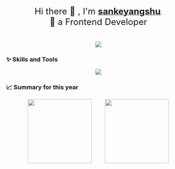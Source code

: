 <div align="center">
  <font size=5>Hi there 👋 , I'm </font><b><a target="_blank" href="https://sankeyangshu.top/about.html"><font size=5>sankeyangshu</font></a></b>.<br/>
  <font size=5>🚀 a Frontend Developer</font><br/>
</div>

<h1 align="center"> 
  <a href="https://github.com/sankeyangshu">
    <img src="https://readme-typing-svg.herokuapp.com?lines=从来没有真正的绝境，只有心灵的迷途;Never+really+desperate,+only+the+lost+of+the+soul&center=true&size=18&width=550" />
  </a>
</h1>

### **✨ Skills and Tools**

<div align="center">
  <img src="https://skillicons.dev/icons?i=html,css,js,ts,nodejs,nestjs,vue,react," />
</div>

### **📈 Summary for this year**

<div align="center">
  <span>&emsp;&emsp;</span>
  <img height="175px" src="https://github-readme-stats.vercel.app/api?username=sankeyangshu&hide_border=true&show_icons=true&bg_color=0,84fab0,8fd3f4,a8edea,5ee7df&theme=graywhite" />
  <span>&emsp;&emsp;</span>
  <img height="175px" src="https://github-readme-stats.vercel.app/api/top-langs/?username=sankeyangshu&hide_border=true&layout=compact&bg_color=0,5ee7df,a8edea,8fd3f4,84fab0&theme=graywhite" />
  <span>&emsp;&emsp;</span>
</div>

<!--
**sankeyangshu/sankeyangshu** is a ✨ _special_ ✨ repository because its `README.md` (this file) appears on your GitHub profile.

Here are some ideas to get you started:

- 🔭 I’m currently working on ...
- 🌱 I’m currently learning ...
- 👯 I’m looking to collaborate on ...
- 🤔 I’m looking for help with ...
- 💬 Ask me about ...
- 📫 How to reach me: ...
- 😄 Pronouns: ...
- ⚡ Fun fact: ...
-->
